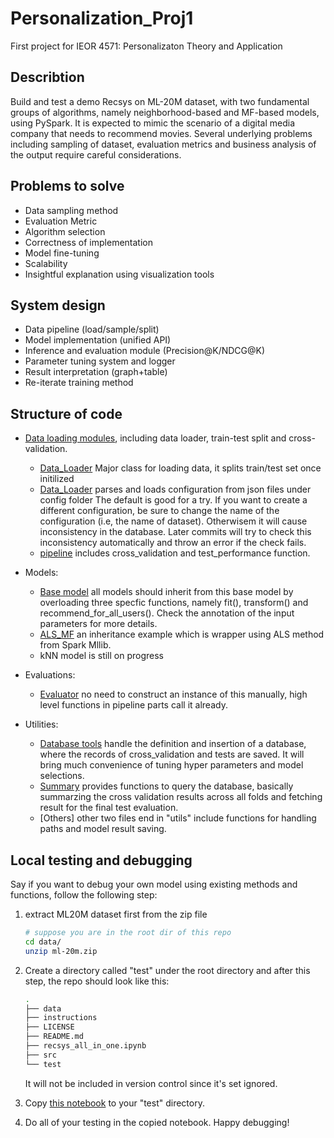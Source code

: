 # Personalization_Proj1
First project for IEOR 4571: Personalizaton Theory and Application

## Describtion

Build and test a demo Recsys on ML-20M dataset, with two fundamental groups of algorithms, namely neighborhood-based and MF-based models, using PySpark. It is expected to mimic the scenario of a digital media company that needs to recommend movies. Several underlying problems including sampling of dataset, evaluation metrics and business analysis of the output require careful considerations.

## Problems to solve

* Data sampling method
* Evaluation Metric
* Algorithm selection
* Correctness of implementation
* Model fine-tuning
* Scalability
* Insightful explanation using visualization tools

## System design

* Data pipeline (load/sample/split)
* Model implementation (unified API)
* Inference and evaluation module (Precision@K/NDCG@K)
* Parameter tuning system and logger
* Result interpretation (graph+table)
* Re-iterate training method


## Structure of code

* [Data loading modules](src/data_pipeline/), including data loader, train-test split and cross-validation. 
    * [Data_Loader](src/data_pipeline/Data_Loader.py) Major class for loading data, it splits train/test set once initilized
    * [Data_Loader](src/data_pipeline/Config.py) parses and loads configuration from json files under config folder The default is good for a try. If you want to create a different configuration, be sure to change the name of the configuration (i.e, the name of dataset). Otherwisem it will cause inconsistency in the database. Later commits will try to check this inconsistency automatically and throw an error if the check fails.
    * [pipeline](src/data_pipeline/pipeline.py) includes cross_validation and test_performance function.
    
* Models:
    * [Base model](src/model/BaseModel.py) all models should inherit from this base model by overloading three specfic functions, namely fit(), transform() and recommend_for_all_users(). Check the annotation of the input parameters for more details.
    * [ALS_MF](src/model/ALS_MF.py) an inheritance example which is wrapper using ALS method from Spark Mllib.
    * kNN model is still on progress

* Evaluations:
    * [Evaluator](src/evaluation/Evaluator.py) no need to construct an instance of this manually, high level functions in pipeline parts call it already.

* Utilities:
    * [Database tools](src/utility/DBUtils.py) handle the definition and insertion of a database, where the records of cross_validation and tests are saved. It will bring much convenience of tuning hyper parameters and model selections.
    * [Summary](src/utility/Summary.py) provides functions to query the database, basically summarzing the cross validation results across all folds and fetching result for the final test evaluation.
    * [Others] other two files end in "utils" include functions for handling paths and model result saving.

## Local testing and debugging
Say if you want to debug your own model using existing methods and functions, follow the following step:

1. extract ML20M dataset first from the zip file
    ```bash
    # suppose you are in the root dir of this repo
    cd data/
    unzip ml-20m.zip
    ``` 

2. Create a directory called "test" under the root directory and after this step, the repo should look like this:
    ```bash
    .
    ├── data
    ├── instructions
    ├── LICENSE
    ├── README.md
    ├── recsys_all_in_one.ipynb
    ├── src
    └── test
    ```
    It will not be included in version control since it's set ignored.
3. Copy [this notebook](./recsys_all_in_one.ipynb) to your "test" directory.

4. Do all of your testing in the copied notebook. Happy debugging!
